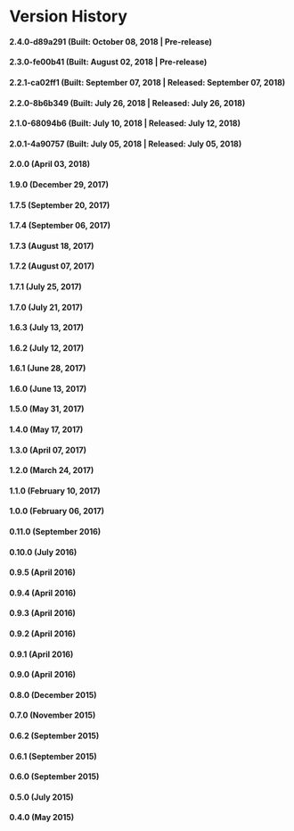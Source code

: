 # Version History


#### 2.4.0-d89a291 (Built: October 08, 2018 | Pre-release)

#### 2.3.0-fe00b41 (Built: August 02, 2018 | Pre-release)

#### 2.2.1-ca02ff1 (Built: September 07, 2018 | Released: September 07, 2018)

#### 2.2.0-8b6b349 (Built: July 26, 2018 | Released: July 26, 2018)

#### 2.1.0-68094b6 (Built: July 10, 2018 | Released: July 12, 2018)

#### 2.0.1-4a90757 (Built: July 05, 2018 | Released: July 05, 2018)

#### 2.0.0 (April 03, 2018)

#### 1.9.0 (December 29, 2017)

#### 1.7.5 (September 20, 2017)

#### 1.7.4 (September 06, 2017)

#### 1.7.3 (August 18, 2017)

#### 1.7.2 (August 07, 2017)

#### 1.7.1 (July 25, 2017)

#### 1.7.0 (July 21, 2017)

#### 1.6.3 (July 13, 2017)

#### 1.6.2 (July 12, 2017)

#### 1.6.1 (June 28, 2017)

#### 1.6.0 (June 13, 2017)

#### 1.5.0 (May 31, 2017)

#### 1.4.0 (May 17, 2017)

#### 1.3.0 (April 07, 2017)

#### 1.2.0 (March 24, 2017)

#### 1.1.0 (February 10, 2017)

#### 1.0.0 (February 06, 2017)

#### 0.11.0 (September 2016)

#### 0.10.0 (July 2016)

#### 0.9.5 (April 2016)

#### 0.9.4 (April 2016)

#### 0.9.3 (April 2016)

#### 0.9.2 (April 2016)

#### 0.9.1 (April 2016)

#### 0.9.0 (April 2016)

#### 0.8.0 (December 2015)

#### 0.7.0 (November 2015)

#### 0.6.2 (September 2015)

#### 0.6.1 (September 2015)

#### 0.6.0 (September 2015)

#### 0.5.0 (July 2015)

#### 0.4.0 (May 2015)